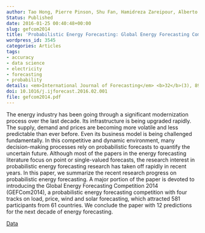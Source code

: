 ```yaml
---
author: Tao Hong, Pierre Pinson, Shu Fan, Hamidreza Zareipour, Alberto Troccoli, Rob J Hyndman
Status: Published
date: 2016-01-25 00:40:48+00:00
slug: gefcom2014
title: 'Probabilistic Energy Forecasting: Global Energy Forecasting Competition 2014 and Beyond'
wordpress_id: 3545
categories: Articles
tags:
- accuracy
- data science
- electricity
- forecasting
- probability
details: <em>International Journal of Forecasting</em> <b>32</b>(3), 896–913
doi: 10.1016/j.ijforecast.2016.02.001
file: gefcom2014.pdf
---
```


The energy industry has been going through a significant modernization process over the last decade. Its infrastructure is being upgraded rapidly. The supply, demand and prices are becoming more volatile and less predictable than ever before. Even its business model is being challenged fundamentally. In this competitive and dynamic environment, many decision-making processes rely on probabilistic forecasts to quantify the uncertain future. Although most of the papers in the energy forecasting literature focus on point or single-valued forecasts, the research interest in probabilistic energy forecasting research has taken off rapidly in recent years. In this paper, we summarize the recent research progress on probabilistic energy forecasting. A major portion of the paper is devoted to introducing the Global Energy Forecasting Competition 2014 (GEFCom2014), a probabilistic energy forecasting competition with four tracks on load, price, wind and solar forecasting, which attracted 581 participants from 61 countries. We conclude the paper with 12 predictions for the next decade of energy forecasting.

[Data](https://www.dropbox.com/s/mqftg79cmx85ymb/mmc1.zip?dl=0)
